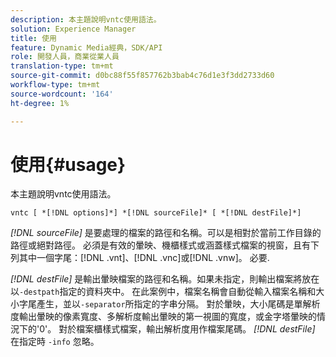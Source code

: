 ```yaml
---
description: 本主題說明vntc使用語法。
solution: Experience Manager
title: 使用
feature: Dynamic Media經典，SDK/API
role: 開發人員，商業從業人員
translation-type: tm+mt
source-git-commit: d0bc88f55f857762b3bab4c76d1e3f3dd2733d60
workflow-type: tm+mt
source-wordcount: '164'
ht-degree: 1%

---
```



# 使用{#usage}

本主題說明vntc使用語法。

`vntc [ *[!DNL options]*] *[!DNL sourceFile]* [ *[!DNL destFile]*]`

*[!DNL sourceFile]* 是要處理的檔案的路徑和名稱。可以是相對於當前工作目錄的路徑或絕對路徑。 必須是有效的暈映、機櫃樣式或涵蓋樣式檔案的視窗，且有下列其中一個字尾：[!DNL .vnt]、[!DNL .vnc]或[!DNL .vnw]。 必要.

*[!DNL destFile]* 是輸出暈映檔案的路徑和名稱。如果未指定，則輸出檔案將放在以`-destpath`指定的資料夾中。 在此案例中，檔案名稱會自動從輸入檔案名稱和大小字尾產生，並以`-separator`所指定的字串分隔。 對於暈映，大小尾碼是單解析度輸出暈映的像素寬度、多解析度輸出暈映的第一視圖的寬度，或金字塔暈映的情況下的&#39;0&#39;。 對於檔案櫃樣式檔案，輸出解析度用作檔案尾碼。 *[!DNL destFile]* 在指定時 `-info` 忽略。
